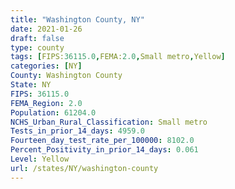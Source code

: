 ```yaml
---
title: "Washington County, NY"
date: 2021-01-26
draft: false
type: county
tags: [FIPS:36115.0,FEMA:2.0,Small metro,Yellow]
categories: [NY]
County: Washington County
State: NY
FIPS: 36115.0
FEMA_Region: 2.0
Population: 61204.0
NCHS_Urban_Rural_Classification: Small metro
Tests_in_prior_14_days: 4959.0
Fourteen_day_test_rate_per_100000: 8102.0
Percent_Positivity_in_prior_14_days: 0.061
Level: Yellow
url: /states/NY/washington-county
---
```



